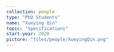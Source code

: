 ```yaml
---
collection: people
type: "PhD Students"
name: "Xueying Qin"
topic: "Specifications"
start-year: 2020
picture: "files/people/XueyingQin.png"
---
```


